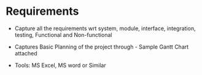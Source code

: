 # Requirements

* Capture all the requirements wrt system, module, interface, integration, testing, Functional and Non-functional
* Captures Basic Planning of the project through - Sample Gantt Chart attached

* Tools: MS Excel, MS word or Similar
